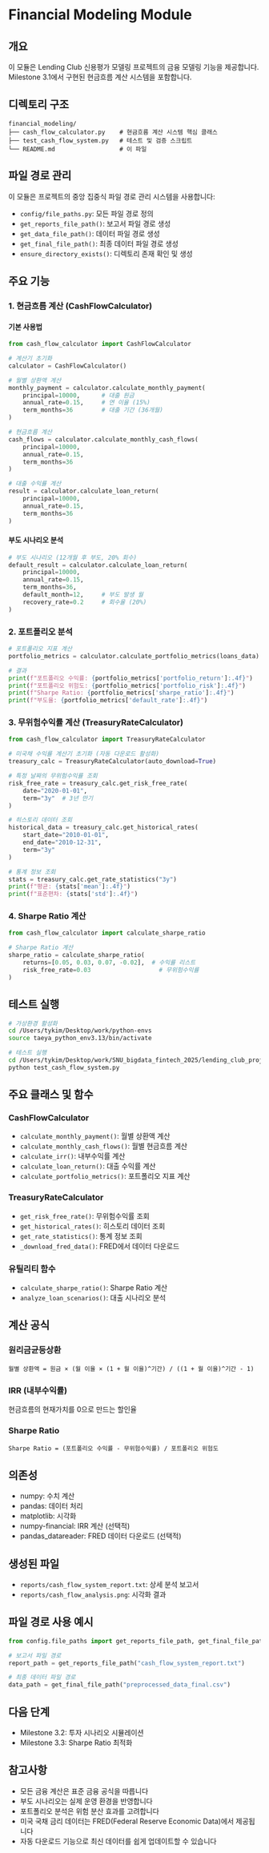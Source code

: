 # Financial Modeling Module

## 개요

이 모듈은 Lending Club 신용평가 모델링 프로젝트의 금융 모델링 기능을 제공합니다. Milestone 3.1에서 구현된 현금흐름 계산 시스템을 포함합니다.

## 디렉토리 구조

```
financial_modeling/
├── cash_flow_calculator.py    # 현금흐름 계산 시스템 핵심 클래스
├── test_cash_flow_system.py   # 테스트 및 검증 스크립트
└── README.md                  # 이 파일
```

## 파일 경로 관리

이 모듈은 프로젝트의 중앙 집중식 파일 경로 관리 시스템을 사용합니다:

- `config/file_paths.py`: 모든 파일 경로 정의
- `get_reports_file_path()`: 보고서 파일 경로 생성
- `get_data_file_path()`: 데이터 파일 경로 생성
- `get_final_file_path()`: 최종 데이터 파일 경로 생성
- `ensure_directory_exists()`: 디렉토리 존재 확인 및 생성

## 주요 기능

### 1. 현금흐름 계산 (CashFlowCalculator)

#### 기본 사용법

```python
from cash_flow_calculator import CashFlowCalculator

# 계산기 초기화
calculator = CashFlowCalculator()

# 월별 상환액 계산
monthly_payment = calculator.calculate_monthly_payment(
    principal=10000,      # 대출 원금
    annual_rate=0.15,     # 연 이율 (15%)
    term_months=36        # 대출 기간 (36개월)
)

# 현금흐름 계산
cash_flows = calculator.calculate_monthly_cash_flows(
    principal=10000,
    annual_rate=0.15,
    term_months=36
)

# 대출 수익률 계산
result = calculator.calculate_loan_return(
    principal=10000,
    annual_rate=0.15,
    term_months=36
)
```

#### 부도 시나리오 분석

```python
# 부도 시나리오 (12개월 후 부도, 20% 회수)
default_result = calculator.calculate_loan_return(
    principal=10000,
    annual_rate=0.15,
    term_months=36,
    default_month=12,     # 부도 발생 월
    recovery_rate=0.2     # 회수율 (20%)
)
```

### 2. 포트폴리오 분석

```python
# 포트폴리오 지표 계산
portfolio_metrics = calculator.calculate_portfolio_metrics(loans_data)

# 결과
print(f"포트폴리오 수익률: {portfolio_metrics['portfolio_return']:.4f}")
print(f"포트폴리오 위험도: {portfolio_metrics['portfolio_risk']:.4f}")
print(f"Sharpe Ratio: {portfolio_metrics['sharpe_ratio']:.4f}")
print(f"부도율: {portfolio_metrics['default_rate']:.4f}")
```

### 3. 무위험수익률 계산 (TreasuryRateCalculator)

```python
from cash_flow_calculator import TreasuryRateCalculator

# 미국채 수익률 계산기 초기화 (자동 다운로드 활성화)
treasury_calc = TreasuryRateCalculator(auto_download=True)

# 특정 날짜의 무위험수익률 조회
risk_free_rate = treasury_calc.get_risk_free_rate(
    date="2020-01-01",
    term="3y"  # 3년 만기
)

# 히스토리 데이터 조회
historical_data = treasury_calc.get_historical_rates(
    start_date="2010-01-01",
    end_date="2010-12-31",
    term="3y"
)

# 통계 정보 조회
stats = treasury_calc.get_rate_statistics("3y")
print(f"평균: {stats['mean']:.4f}")
print(f"표준편차: {stats['std']:.4f}")
```

### 4. Sharpe Ratio 계산

```python
from cash_flow_calculator import calculate_sharpe_ratio

# Sharpe Ratio 계산
sharpe_ratio = calculate_sharpe_ratio(
    returns=[0.05, 0.03, 0.07, -0.02],  # 수익률 리스트
    risk_free_rate=0.03                   # 무위험수익률
)
```

## 테스트 실행

```bash
# 가상환경 활성화
cd /Users/tykim/Desktop/work/python-envs
source taeya_python_env3.13/bin/activate

# 테스트 실행
cd /Users/tykim/Desktop/work/SNU_bigdata_fintech_2025/lending_club_project/financial_modeling
python test_cash_flow_system.py
```

## 주요 클래스 및 함수

### CashFlowCalculator

- `calculate_monthly_payment()`: 월별 상환액 계산
- `calculate_monthly_cash_flows()`: 월별 현금흐름 계산
- `calculate_irr()`: 내부수익률 계산
- `calculate_loan_return()`: 대출 수익률 계산
- `calculate_portfolio_metrics()`: 포트폴리오 지표 계산

### TreasuryRateCalculator

- `get_risk_free_rate()`: 무위험수익률 조회
- `get_historical_rates()`: 히스토리 데이터 조회
- `get_rate_statistics()`: 통계 정보 조회
- `_download_fred_data()`: FRED에서 데이터 다운로드

### 유틸리티 함수

- `calculate_sharpe_ratio()`: Sharpe Ratio 계산
- `analyze_loan_scenarios()`: 대출 시나리오 분석

## 계산 공식

### 원리금균등상환

```
월별 상환액 = 원금 × (월 이율 × (1 + 월 이율)^기간) / ((1 + 월 이율)^기간 - 1)
```

### IRR (내부수익률)

현금흐름의 현재가치를 0으로 만드는 할인율

### Sharpe Ratio

```
Sharpe Ratio = (포트폴리오 수익률 - 무위험수익률) / 포트폴리오 위험도
```

## 의존성

- numpy: 수치 계산
- pandas: 데이터 처리
- matplotlib: 시각화
- numpy-financial: IRR 계산 (선택적)
- pandas_datareader: FRED 데이터 다운로드 (선택적)

## 생성된 파일

- `reports/cash_flow_system_report.txt`: 상세 분석 보고서
- `reports/cash_flow_analysis.png`: 시각화 결과

## 파일 경로 사용 예시

```python
from config.file_paths import get_reports_file_path, get_final_file_path

# 보고서 파일 경로
report_path = get_reports_file_path("cash_flow_system_report.txt")

# 최종 데이터 파일 경로
data_path = get_final_file_path("preprocessed_data_final.csv")
```

## 다음 단계

- Milestone 3.2: 투자 시나리오 시뮬레이션
- Milestone 3.3: Sharpe Ratio 최적화

## 참고사항

- 모든 금융 계산은 표준 금융 공식을 따릅니다
- 부도 시나리오는 실제 운영 환경을 반영합니다
- 포트폴리오 분석은 위험 분산 효과를 고려합니다
- 미국 국채 금리 데이터는 FRED(Federal Reserve Economic Data)에서 제공됩니다
- 자동 다운로드 기능으로 최신 데이터를 쉽게 업데이트할 수 있습니다
